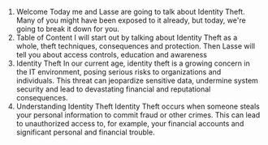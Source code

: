 1. Welcome
Today me and Lasse are going to talk about Identity Theft.
Many of you might have been exposed to it already, but today, we're going to break it down for you. 
2. Table of Content
I will start out by talking about Identity Theft as a whole, theft techniques, consequences and protection.
Then Lasse will tell you about access controls, education and awareness
3. Identity Theft
In our current age, identity theft is a growing concern in the IT environment, posing serious risks to organizations and individuals.
This threat can jeopardize sensitive data, undermine system security and lead to devastating financial and reputational consequences.
4. Understanding Identity Theft
Identity Theft occurs when someone steals your personal information to commit fraud or other crimes.
This can lead to unauthorized access to, for example, your financial accounts and significant personal and financial trouble.